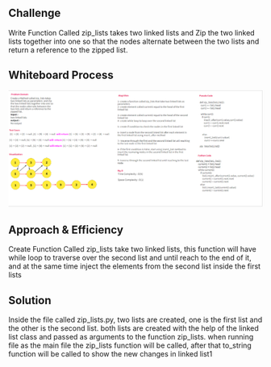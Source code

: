 
## Challenge

Write Function Called zip_lists takes two linked lists and  Zip the two linked lists together into one so 
that the nodes alternate between the two lists and return a reference to  the zipped list.

## Whiteboard Process

![zip_list](zip_list.png)

## Approach & Efficiency  

Create Function Called zip_lists take two linked lists, this function will have while loop to traverse over the second list
and until reach to the end of it, and at the same time inject the elements from the second list inside the first 
lists 

## Solution 
Inside the file called zip_lists.py, two lists are created,
one is the first list and the other is the second list.
both lists are created with the help of the linked list class and 
passed as arguments to the function zip_lists.
when running file as the main file the zip_lists function will be called,
after that to_string function will be called to show the new changes in linked list1


